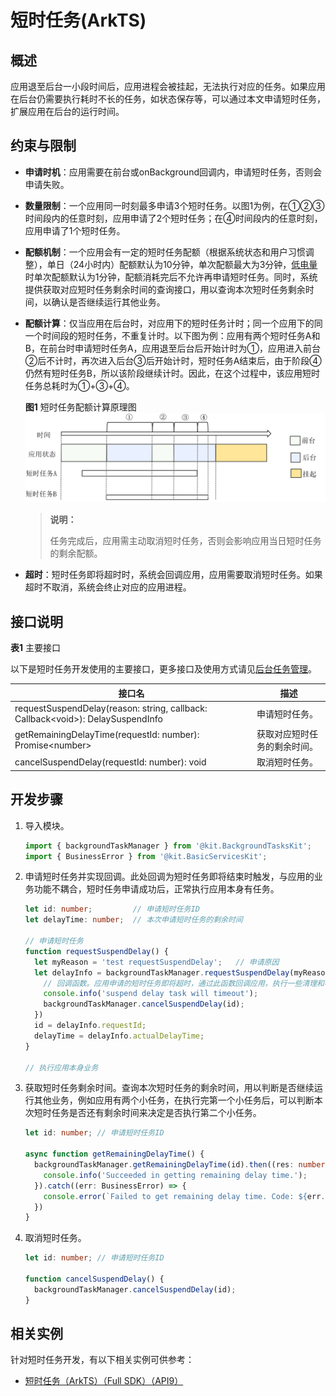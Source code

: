 # 短时任务(ArkTS)


## 概述

应用退至后台一小段时间后，应用进程会被挂起，无法执行对应的任务。如果应用在后台仍需要执行耗时不长的任务，如状态保存等，可以通过本文申请短时任务，扩展应用在后台的运行时间。


## 约束与限制

- **申请时机**：应用需要在前台或onBackground回调内，申请短时任务，否则会申请失败。

- **数量限制**：一个应用同一时刻最多申请3个短时任务。以图1为例，在①②③时间段内的任意时刻，应用申请了2个短时任务；在④时间段内的任意时刻，应用申请了1个短时任务。

- **配额机制**：一个应用会有一定的短时任务配额（根据系统状态和用户习惯调整），单日（24小时内）配额默认为10分钟，单次配额最大为3分钟，[低电量](../reference/apis-basic-services-kit/js-apis-battery-info.md)时单次配额默认为1分钟，配额消耗完后不允许再申请短时任务。同时，系统提供获取对应短时任务剩余时间的查询接口，用以查询本次短时任务剩余时间，以确认是否继续运行其他业务。

- **配额计算**：仅当应用在后台时，对应用下的短时任务计时；同一个应用下的同一个时间段的短时任务，不重复计时。以下图为例：应用有两个短时任务A和B，在前台时申请短时任务A，应用退至后台后开始计时为①，应用进入前台②后不计时，再次进入后台③后开始计时，短时任务A结束后，由于阶段④仍然有短时任务B，所以该阶段继续计时。因此，在这个过程中，该应用短时任务总耗时为①+③+④。  
  
  **图1** 短时任务配额计算原理图      
  ![transient-task](figures/transient-task.png)
    
  > **说明：**
  >
  > 任务完成后，应用需主动取消短时任务，否则会影响应用当日短时任务的剩余配额。

- **超时**：短时任务即将超时时，系统会回调应用，应用需要取消短时任务。如果超时不取消，系统会终止对应的应用进程。

## 接口说明

**表1** 主要接口

以下是短时任务开发使用的主要接口，更多接口及使用方式请见[后台任务管理](../reference/apis-backgroundtasks-kit/js-apis-resourceschedule-backgroundTaskManager.md)。

| 接口名 | 描述 |
| -------- | -------- |
| requestSuspendDelay(reason: string, callback: Callback&lt;void&gt;): DelaySuspendInfo | 申请短时任务。 |
| getRemainingDelayTime(requestId: number): Promise&lt;number&gt; | 获取对应短时任务的剩余时间。 |
| cancelSuspendDelay(requestId: number): void | 取消短时任务。 |


## 开发步骤

1. 导入模块。
   
   ```ts
   import { backgroundTaskManager } from '@kit.BackgroundTasksKit';
   import { BusinessError } from '@kit.BasicServicesKit';
   ```

2. 申请短时任务并实现回调。此处回调为短时任务即将结束时触发，与应用的业务功能不耦合，短时任务申请成功后，正常执行应用本身有任务。
   
   ```ts
   let id: number;         // 申请短时任务ID
   let delayTime: number;  // 本次申请短时任务的剩余时间

   // 申请短时任务
   function requestSuspendDelay() {
     let myReason = 'test requestSuspendDelay';   // 申请原因
     let delayInfo = backgroundTaskManager.requestSuspendDelay(myReason, () => {
       // 回调函数。应用申请的短时任务即将超时，通过此函数回调应用，执行一些清理和标注工作，并取消短时任务
       console.info('suspend delay task will timeout');
       backgroundTaskManager.cancelSuspendDelay(id);
     })
     id = delayInfo.requestId;
     delayTime = delayInfo.actualDelayTime;
   }

   // 执行应用本身业务
   ```

3. 获取短时任务剩余时间。查询本次短时任务的剩余时间，用以判断是否继续运行其他业务，例如应用有两个小任务，在执行完第一个小任务后，可以判断本次短时任务是否还有剩余时间来决定是否执行第二个小任务。
   
   ```ts
   let id: number; // 申请短时任务ID

   async function getRemainingDelayTime() {
     backgroundTaskManager.getRemainingDelayTime(id).then((res: number) => {
       console.info('Succeeded in getting remaining delay time.');
     }).catch((err: BusinessError) => {
       console.error(`Failed to get remaining delay time. Code: ${err.code}, message: ${err.message}`);
     })
   }
   ```

4. 取消短时任务。
   
   ```ts
   let id: number; // 申请短时任务ID
  
   function cancelSuspendDelay() {
     backgroundTaskManager.cancelSuspendDelay(id);
   }
   ```

## 相关实例

针对短时任务开发，有以下相关实例可供参考：

- [短时任务（ArkTS）（Full SDK）（API9）](https://gitee.com/openharmony/applications_app_samples/tree/master/code/SystemFeature/TaskManagement/TransientTask)